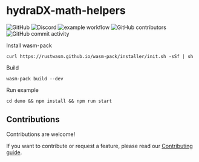 # hydraDX-math-helpers

![GitHub](https://img.shields.io/github/license/RoboRambo/HydraDX-math)
![Discord](https://img.shields.io/discord/744493635764224071)
![example workflow](https://github.com/RoboRambo/HydraDX-math/actions/workflows/tests.yml/badge.svg)
![GitHub contributors](https://img.shields.io/github/contributors/RoboRambo/HydraDX-math)
![GitHub commit activity](https://img.shields.io/github/commit-activity/y/RoboRambo/HydraDX-math)

Install wasm-pack

`curl https://rustwasm.github.io/wasm-pack/installer/init.sh -sSf | sh`


Build

`wasm-pack build --dev`


Run example

`cd demo && npm install && npm run start`


## Contributions

Contributions are welcome!

If you want to contribute or request a feature, please read our [Contributing guide](https://hydradx.io/).
